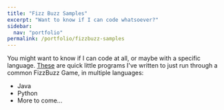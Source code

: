 ```yaml
---
title: "Fizz Buzz Samples"
excerpt: "Want to know if I can code whatsoever?"
sidebar:
  nav: "portfolio"
permalink: /portfolio/fizzbuzz-samples
---
```


You might want to know if I can code at all, or maybe with a specific language. [These](https://www.github.com/amkratz/FizzBuzz-Samples) are quick little programs I've written to just run through a common FizzBuzz Game, in multiple languages:

* Java
* Python
* More to come...
